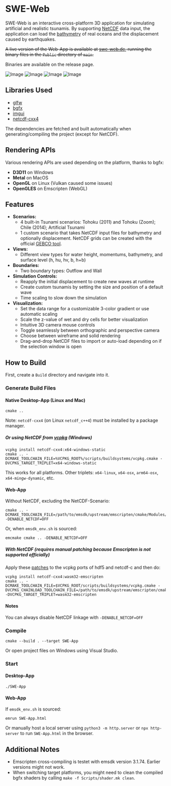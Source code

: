 # SWE-Web

SWE-Web is an interactive cross-platform 3D application for simulating artificial and realistic tsunamis.
By supporting [NetCDF](https://en.wikipedia.org/wiki/NetCDF) data input, the application can load the [bathymetry](https://en.wikipedia.org/wiki/Bathymetry) of real oceans and the displacement caused by earthquakes.

~~A live version of the Web-App is available at [swe-web.de](https://swe-web.de/), running the binary files in the `Public` directory of `main`.~~

Binaries are available on the release page.

![Image](https://github.com/user-attachments/assets/9e03df95-04e0-4080-b845-58562fb4067d)
![Image](https://github.com/user-attachments/assets/a4dc2773-d7d8-4c2f-85f3-2ea251be67db)
![Image](https://github.com/user-attachments/assets/99bc0a07-465c-4f6e-8102-72866b069d9a)
![Image](https://github.com/user-attachments/assets/95434a25-9807-47d9-bc1e-c8ded17908c8)

## Libraries Used
- [glfw](https://github.com/glfw/glfw)
- [bgfx](https://github.com/bkaradzic/bgfx)
- [imgui](https://github.com/ocornut/imgui)
- [netcdf-cxx4](https://github.com/Unidata/netcdf-cxx4)

The dependencies are fetched and built automatically when generating/compiling the project (except for NetCDF).

## Rendering APIs
Various rendering APIs are used depending on the platform, thanks to bgfx:
- **D3D11** on Windows
- **Metal** on MacOS
- **OpenGL** on Linux (Vulkan caused some issues)
- **OpenGLES** on Emscripten (WebGL)

## Features
- **Scenarios:**
  - 4 built-in Tsunami scenarios: Tohoku (2011) and Tohoku (Zoom); Chile (2014); Artificial Tsunami
  - 1 custom scenario that takes NetCDF input files for bathymetry and optionally displacement. NetCDF grids can be created with the official [GEBCO tool](https://download.gebco.net/).
- **Views:**
  - Different view types for water height, momentums, bathymetry, and surface level (h, hu, hv, b, h+b)
- **Boundaries:**
  - Two boundary types: Outflow and Wall
- **Simulation Controls:**
  - Reapply the initial displacement to create new waves at runtime
  - Create custom tsunamis by setting the size and position of a default wave
  - Time scaling to slow down the simulation
- **Visualization:**
  - Set the data range for a customizable 3-color gradient or use automatic scaling
  - Scale the z-value of wet and dry cells for better visualization
  - Intuitive 3D camera mouse controls
  - Toggle seamlessly between orthographic and perspective camera
  - Choose between wireframe and solid rendering
  - Drag-and-drop NetCDF files to import or auto-load depending on if the selection window is open

## How to Build

First, create a `Build` directory and navigate into it.

### Generate Build Files

#### Native Desktop-App (Linux and Mac)
```
cmake ..
```
Note: `netcdf-cxx4` (on Linux `netcdf_c++4`) must be installed by a package manager.

##### Or using NetCDF from [vcpkg](https://github.com/microsoft/vcpkg) (Windows)
```
vcpkg install netcdf-cxx4:x64-windows-static
cmake .. -DCMAKE_TOOLCHAIN_FILE=%VCPKG_ROOT%/scripts/buildsystems/vcpkg.cmake -DVCPKG_TARGET_TRIPLET=x64-windows-static
```
This works for all platforms. Other triplets: `x64-linux`, `x64-osx`, `arm64-osx`, `x64-mingw-dynamic`, etc.

#### Web-App
Without NetCDF, excluding the NetCDF-Scenario:
```
cmake .. -DCMAKE_TOOLCHAIN_FILE=/path/to/emsdk/upstream/emscripten/cmake/Modules/Platform/Emscripten.cmake -DENABLE_NETCDF=OFF
```
Or, when `emsdk_env.sh` is sourced:
```
emcmake cmake .. -DENABLE_NETCDF=OFF
```

##### With NetCDF (requires manual patching because Emscripten is not supported officially)
Apply these [patches](https://gist.github.com/erikrl2/1d3b0ef856538fd09d6fd5c80f74c269) to the vcpkg ports of hdf5 and netcdf-c and then do:
```
vcpkg install netcdf-cxx4:wasm32-emscripten
cmake .. -DCMAKE_TOOLCHAIN_FILE=$VCPKG_ROOT/scripts/buildsystems/vcpkg.cmake -DVCPKG_CHAINLOAD_TOOLCHAIN_FILE=/path/to/emsdk/upstream/emscripten/cmake/Modules/Platform/Emscripten.cmake -DVCPKG_TARGET_TRIPLET=wasm32-emscripten
```

#### Notes
You can always disable NetCDF linkage with `-DENABLE_NETCDF=OFF`

### Compile
```
cmake --build . --target SWE-App
```
Or open project files on Windows using Visual Studio.

### Start

#### Desktop-App
```
./SWE-App
```

#### Web-App
If `emsdk_env.sh` is sourced:
```
emrun SWE-App.html
```
Or manually host a local server using `python3 -m http.server` or `npx http-server` to run `SWE-App.html` in the browser.

## Additional Notes
- Emscripten cross-compiling is testet with emsdk version 3.1.74. Earlier versions might not work.
- When switching target platforms, you might need to clean the compiled bgfx shaders by calling `make -f Scripts/shader.mk clean`.
